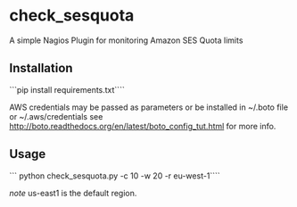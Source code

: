 # check_sesquota
A simple Nagios Plugin for monitoring Amazon SES Quota limits

## Installation
```pip install requirements.txt````

AWS credentials may be passed as parameters or be installed in ~/.boto file or ~/.aws/credentials see http://boto.readthedocs.org/en/latest/boto_config_tut.html
for more info.

## Usage
``` python check_sesquota.py -c 10 -w 20  -r eu-west-1````

*note* us-east1 is the default region.
